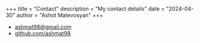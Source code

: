 +++
title = "Contact"
description = "My contact details"
date = "2024-04-30"
author = "Ashot Matevosyan"
+++
- [ashmat98@gmail.com](mailto:ashmat98@gmail.com)
- [github.com/ashmat98](https://github.com/ashmat98)
